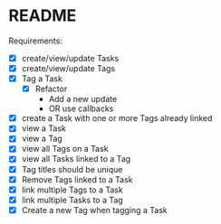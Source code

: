 # README

Requirements:
- [X] create/view/update Tasks
- [X] create/view/update Tags
- [X] Tag a Task
  - [X] Refactor
    - Add a new update
    - OR use callbacks
- [X] create a Task with one or more Tags already linked
- [X] view a Task
- [X] view a Tag
- [X] view all Tags on a Task
- [X] view all Tasks linked to a Tag
- [X] Tag titles should be unique
- [X] Remove Tags linked to a Task
- [X] link multiple Tags to a Task
- [X] link multiple Tasks to a Tag
- [X] Create a new Tag when tagging a Task